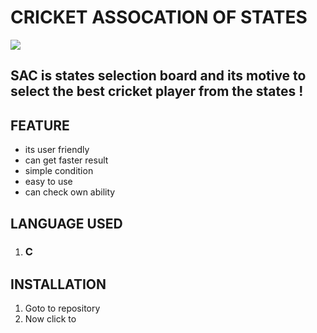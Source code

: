 # CRICKET ASSOCATION OF STATES 
![](https://www.shutterstock.com/image-vector/illustration-cricket-batman-260nw-772079788.jpg)

## SAC is states selection board and its motive to select the best cricket player  from the states  !


## **FEATURE**
- its user friendly
- can get faster result
- simple condition
- easy to use
- can check own ability

## **LANGUAGE USED**
 1. ### **C**

## **INSTALLATION**
1. Goto to repository
2. Now click to  
  
   
